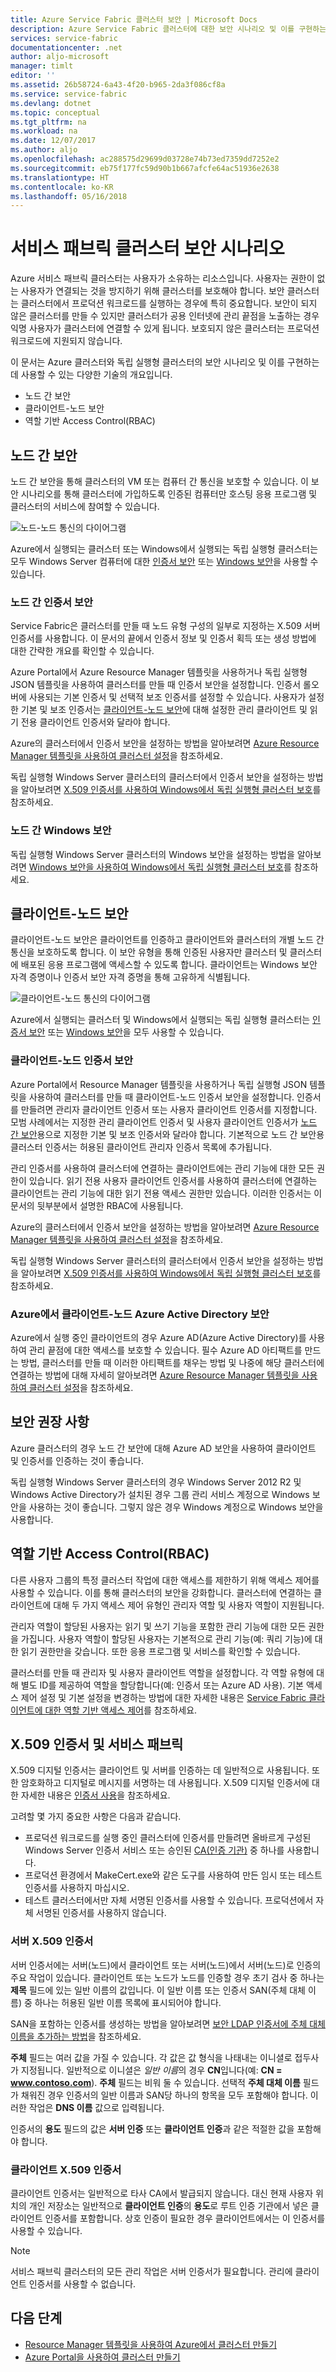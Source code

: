 ```yaml
---
title: Azure Service Fabric 클러스터 보안 | Microsoft Docs
description: Azure Service Fabric 클러스터에 대한 보안 시나리오 및 이를 구현하는 데 사용할 수 있는 다양한 기술에 대해 알아봅니다.
services: service-fabric
documentationcenter: .net
author: aljo-microsoft
manager: timlt
editor: ''
ms.assetid: 26b58724-6a43-4f20-b965-2da3f086cf8a
ms.service: service-fabric
ms.devlang: dotnet
ms.topic: conceptual
ms.tgt_pltfrm: na
ms.workload: na
ms.date: 12/07/2017
ms.author: aljo
ms.openlocfilehash: ac288575d29699d03728e74b73ed7359dd7252e2
ms.sourcegitcommit: eb75f177fc59d90b1b667afcfe64ac51936e2638
ms.translationtype: HT
ms.contentlocale: ko-KR
ms.lasthandoff: 05/16/2018
---
```

# <a name="service-fabric-cluster-security-scenarios"></a>서비스 패브릭 클러스터 보안 시나리오
Azure 서비스 패브릭 클러스터는 사용자가 소유하는 리소스입니다. 사용자는 권한이 없는 사용자가 연결되는 것을 방지하기 위해 클러스터를 보호해야 합니다. 보안 클러스터는 클러스터에서 프로덕션 워크로드를 실행하는 경우에 특히 중요합니다. 보안이 되지 않은 클러스터를 만들 수 있지만 클러스터가 공용 인터넷에 관리 끝점을 노출하는 경우 익명 사용자가 클러스터에 연결할 수 있게 됩니다. 보호되지 않은 클러스터는 프로덕션 워크로드에 지원되지 않습니다. 

이 문서는 Azure 클러스터와 독립 실행형 클러스터의 보안 시나리오 및 이를 구현하는 데 사용할 수 있는 다양한 기술의 개요입니다.

* 노드 간 보안
* 클라이언트-노드 보안
* 역할 기반 Access Control(RBAC)

## <a name="node-to-node-security"></a>노드 간 보안
노드 간 보안을 통해 클러스터의 VM 또는 컴퓨터 간 통신을 보호할 수 있습니다. 이 보안 시나리오를 통해 클러스터에 가입하도록 인증된 컴퓨터만 호스팅 응용 프로그램 및 클러스터의 서비스에 참여할 수 있습니다.

![노드-노드 통신의 다이어그램][Node-to-Node]

Azure에서 실행되는 클러스터 또는 Windows에서 실행되는 독립 실행형 클러스터는 모두 Windows Server 컴퓨터에 대한 [인증서 보안](https://msdn.microsoft.com/library/ff649801.aspx) 또는 [Windows 보안](https://msdn.microsoft.com/library/ff649396.aspx)을 사용할 수 있습니다.

### <a name="node-to-node-certificate-security"></a>노드 간 인증서 보안
Service Fabric은 클러스터를 만들 때 노드 유형 구성의 일부로 지정하는 X.509 서버 인증서를 사용합니다. 이 문서의 끝에서 인증서 정보 및 인증서 획득 또는 생성 방법에 대한 간략한 개요를 확인할 수 있습니다.

Azure Portal에서 Azure Resource Manager 템플릿을 사용하거나 독립 실행형 JSON 템플릿을 사용하여 클러스터를 만들 때 인증서 보안을 설정합니다. 인증서 롤오버에 사용되는 기본 인증서 및 선택적 보조 인증서를 설정할 수 있습니다. 사용자가 설정한 기본 및 보조 인증서는 [클라이언트-노드 보안](#client-to-node-security)에 대해 설정한 관리 클라이언트 및 읽기 전용 클라이언트 인증서와 달라야 합니다.

Azure의 클러스터에서 인증서 보안을 설정하는 방법을 알아보려면 [Azure Resource Manager 템플릿을 사용하여 클러스터 설정](service-fabric-cluster-creation-via-arm.md)을 참조하세요.

독립 실행형 Windows Server 클러스터의 클러스터에서 인증서 보안을 설정하는 방법을 알아보려면 [X.509 인증서를 사용하여 Windows에서 독립 실행형 클러스터 보호](service-fabric-windows-cluster-x509-security.md)를 참조하세요.

### <a name="node-to-node-windows-security"></a>노드 간 Windows 보안
독립 실행형 Windows Server 클러스터의 Windows 보안을 설정하는 방법을 알아보려면 [Windows 보안을 사용하여 Windows에서 독립 실행형 클러스터 보호](service-fabric-windows-cluster-windows-security.md)를 참조하세요.

## <a name="client-to-node-security"></a>클라이언트-노드 보안
클라이언트-노드 보안은 클라이언트를 인증하고 클라이언트와 클러스터의 개별 노드 간 통신을 보호하도록 합니다. 이 보안 유형을 통해 인증된 사용자만 클러스터 및 클러스터에 배포된 응용 프로그램에 액세스할 수 있도록 합니다. 클라이언트는 Windows 보안 자격 증명이나 인증서 보안 자격 증명을 통해 고유하게 식별됩니다.

![클라이언트-노드 통신의 다이어그램][Client-to-Node]

Azure에서 실행되는 클러스터 및 Windows에서 실행되는 독립 실행형 클러스터는 [인증서 보안](https://msdn.microsoft.com/library/ff649801.aspx) 또는 [Windows 보안](https://msdn.microsoft.com/library/ff649396.aspx)을 모두 사용할 수 있습니다.

### <a name="client-to-node-certificate-security"></a>클라이언트-노드 인증서 보안
Azure Portal에서 Resource Manager 템플릿을 사용하거나 독립 실행형 JSON 템플릿을 사용하여 클러스터를 만들 때 클라이언트-노드 인증서 보안을 설정합니다. 인증서를 만들려면 관리자 클라이언트 인증서 또는 사용자 클라이언트 인증서를 지정합니다. 모범 사례에서는 지정한 관리 클라이언트 인증서 및 사용자 클라이언트 인증서가 [노드 간 보안](#node-to-node-security)용으로 지정한 기본 및 보조 인증서와 달라야 합니다. 기본적으로 노드 간 보안용 클러스터 인증서는 허용된 클라이언트 관리자 인증서 목록에 추가됩니다.

관리 인증서를 사용하여 클러스터에 연결하는 클라이언트에는 관리 기능에 대한 모든 권한이 있습니다. 읽기 전용 사용자 클라이언트 인증서를 사용하여 클러스터에 연결하는 클라이언트는 관리 기능에 대한 읽기 전용 액세스 권한만 있습니다. 이러한 인증서는 이 문서의 뒷부분에서 설명한 RBAC에 사용됩니다.

Azure의 클러스터에서 인증서 보안을 설정하는 방법을 알아보려면 [Azure Resource Manager 템플릿을 사용하여 클러스터 설정](service-fabric-cluster-creation-via-arm.md)을 참조하세요.

독립 실행형 Windows Server 클러스터의 클러스터에서 인증서 보안을 설정하는 방법을 알아보려면 [X.509 인증서를 사용하여 Windows에서 독립 실행형 클러스터 보호](service-fabric-windows-cluster-x509-security.md)를 참조하세요.

### <a name="client-to-node-azure-active-directory-security-on-azure"></a>Azure에서 클라이언트-노드 Azure Active Directory 보안
Azure에서 실행 중인 클라이언트의 경우 Azure AD(Azure Active Directory)를 사용하여 관리 끝점에 대한 액세스를 보호할 수 있습니다. 필수 Azure AD 아티팩트를 만드는 방법, 클러스터를 만들 때 이러한 아티팩트를 채우는 방법 및 나중에 해당 클러스터에 연결하는 방법에 대해 자세히 알아보려면 [Azure Resource Manager 템플릿을 사용하여 클러스터 설정](service-fabric-cluster-creation-via-arm.md)을 참조하세요.

## <a name="security-recommendations"></a>보안 권장 사항
Azure 클러스터의 경우 노드 간 보안에 대해 Azure AD 보안을 사용하여 클라이언트 및 인증서를 인증하는 것이 좋습니다.

독립 실행형 Windows Server 클러스터의 경우 Windows Server 2012 R2 및 Windows Active Directory가 설치된 경우 그룹 관리 서비스 계정으로 Windows 보안을 사용하는 것이 좋습니다. 그렇지 않은 경우 Windows 계정으로 Windows 보안을 사용합니다.

## <a name="role-based-access-control-rbac"></a>역할 기반 Access Control(RBAC)
다른 사용자 그룹의 특정 클러스터 작업에 대한 액세스를 제한하기 위해 액세스 제어를 사용할 수 있습니다. 이를 통해 클러스터의 보안을 강화합니다. 클러스터에 연결하는 클라이언트에 대해 두 가지 액세스 제어 유형인 관리자 역할 및 사용자 역할이 지원됩니다.

관리자 역할이 할당된 사용자는 읽기 및 쓰기 기능을 포함한 관리 기능에 대한 모든 권한을 가집니다. 사용자 역할이 할당된 사용자는 기본적으로 관리 기능(예: 쿼리 기능)에 대한 읽기 권한만을 갖습니다. 또한 응용 프로그램 및 서비스를 확인할 수 있습니다.

클러스터를 만들 때 관리자 및 사용자 클라이언트 역할을 설정합니다. 각 역할 유형에 대해 별도 ID를 제공하여 역할을 할당합니다(예: 인증서 또는 Azure AD 사용). 기본 액세스 제어 설정 및 기본 설정을 변경하는 방법에 대한 자세한 내용은 [Service Fabric 클라이언트에 대한 역할 기반 액세스 제어](service-fabric-cluster-security-roles.md)를 참조하세요.

## <a name="x509-certificates-and-service-fabric"></a>X.509 인증서 및 서비스 패브릭
X.509 디지털 인증서는 클라이언트 및 서버를 인증하는 데 일반적으로 사용됩니다. 또한 암호화하고 디지털로 메시지를 서명하는 데 사용됩니다. X.509 디지털 인증서에 대한 자세한 내용은 [인증서 사용](http://msdn.microsoft.com/library/ms731899.aspx)을 참조하세요.

고려할 몇 가지 중요한 사항은 다음과 같습니다.

* 프로덕션 워크로드를 실행 중인 클러스터에 인증서를 만들려면 올바르게 구성된 Windows Server 인증서 서비스 또는 승인된 [CA(인증 기관)](https://en.wikipedia.org/wiki/Certificate_authority) 중 하나를 사용합니다.
* 프로덕션 환경에서 MakeCert.exe와 같은 도구를 사용하여 만든 임시 또는 테스트 인증서를 사용하지 마십시오.
* 테스트 클러스터에서만 자체 서명된 인증서를 사용할 수 있습니다. 프로덕션에서 자체 서명된 인증서를 사용하지 않습니다.

### <a name="server-x509-certificates"></a>서버 X.509 인증서
서버 인증서에는 서버(노드)에서 클라이언트 또는 서버(노드)에서 서버(노드)로 인증의 주요 작업이 있습니다. 클라이언트 또는 노드가 노드를 인증할 경우 초기 검사 중 하나는 **제목** 필드에 있는 일반 이름의 값입니다. 이 일반 이름 또는 인증서 SAN(주체 대체 이름) 중 하나는 허용된 일반 이름 목록에 표시되어야 합니다.

SAN을 포함하는 인증서를 생성하는 방법을 알아보려면 [보안 LDAP 인증서에 주체 대체 이름을 추가하는 방법](http://support.microsoft.com/kb/931351)을 참조하세요.

**주체** 필드는 여러 값을 가질 수 있습니다. 각 값은 값 형식을 나태내는 이니셜로 접두사가 지정됩니다. 일반적으로 이니셜은 *일반 이름*의 경우 **CN**입니다(예: **CN = www.contoso.com**). **주체** 필드는 비워 둘 수 있습니다. 선택적 **주체 대체 이름** 필드가 채워진 경우 인증서의 일반 이름과 SAN당 하나의 항목을 모두 포함해야 합니다. 이러한 작업은 **DNS 이름** 값으로 입력됩니다.

인증서의 **용도** 필드의 값은 **서버 인증** 또는 **클라이언트 인증**과 같은 적절한 값을 포함해야 합니다.

### <a name="client-x509-certificates"></a>클라이언트 X.509 인증서
클라이언트 인증서는 일반적으로 타사 CA에서 발급되지 않습니다. 대신 현재 사용자 위치의 개인 저장소는 일반적으로 **클라이언트 인증**의 **용도**로 루트 인증 기관에서 넣은 클라이언트 인증서를 포함합니다. 상호 인증이 필요한 경우 클라이언트에서는 이 인증서를 사용할 수 있습니다.

> [!NOTE]
> 서비스 패브릭 클러스터의 모든 관리 작업은 서버 인증서가 필요합니다. 관리에 클라이언트 인증서를 사용할 수 없습니다.

## <a name="next-steps"></a>다음 단계
* [Resource Manager 템플릿을 사용하여 Azure에서 클러스터 만들기](service-fabric-cluster-creation-via-arm.md) 
* [Azure Portal을 사용하여 클러스터 만들기](service-fabric-cluster-creation-via-portal.md)

<!--Image references-->
[Node-to-Node]: ./media/service-fabric-cluster-security/node-to-node.png
[Client-to-Node]: ./media/service-fabric-cluster-security/client-to-node.png
